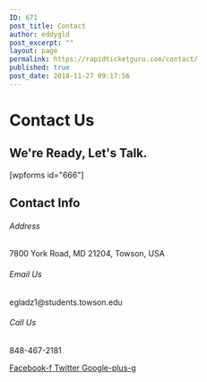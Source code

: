 ```yaml
---
ID: 671
post_title: Contact
author: eddygld
post_excerpt: ""
layout: page
permalink: https://rapidticketguru.com/contact/
published: true
post_date: 2018-11-27 09:17:56
---
```

<h1>Contact Us</h1>		
			<h2>We're Ready, Let's Talk.</h2>		
		[wpforms id="666"]			
			<h2>Contact Info</h2>		
				<h6>
					Address​
				</h6>
								<p>7800 York Road, MD 21204, Towson, USA </p>
				<h6>
					Email Us
				</h6>
								<p>egladz1@students.towson.edu</p>
				<h6>
					Call Us
				</h6>
								<p>848-467-2181</p>
							<a href="#">
					Facebook-f
									</a>
							<a href="#">
					Twitter
									</a>
							<a href="#">
					Google-plus-g
									</a>